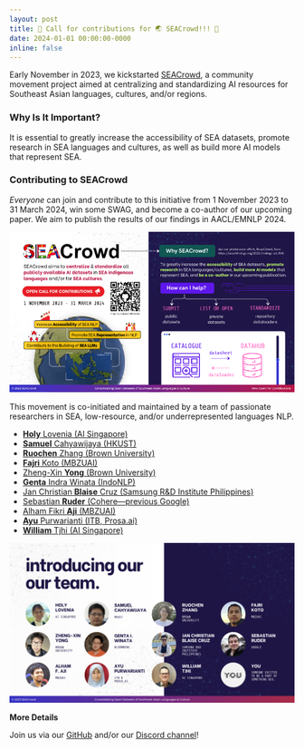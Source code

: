 ```yaml
---
layout: post
title: 🎊 Call for contributions for 🌏 SEACrowd!!! 🎊
date: 2024-01-01 00:00:00-0000
inline: false
---
```

Early November in 2023, we kickstarted [SEACrowd](https://github.com/SEACrowd), a community movement project aimed at centralizing and standardizing AI resources for Southeast Asian languages, cultures, and/or regions.

### Why Is It Important?

It is essential to greatly increase the accessibility of SEA datasets, promote research in SEA languages and cultures, as well as build more AI models that represent SEA.

### Contributing to SEACrowd

*Everyone* can join and contribute to this initiative from 1 November 2023 to 31 March 2024, win some SWAG, and become a co-author of our upcoming paper. We aim to publish the results of our findings in AACL/EMNLP 2024.

<img src="https://github.com/holylovenia/holylovenia.github.io/blob/master/assets/img/seacrowd-intro-onepage.png?raw=true" alt="SEACrowd's one-page introduction" width="800"/>

This movement is co-initiated and maintained by a team of passionate researchers in SEA, low-resource, and/or underrepresented languages NLP.

<ul id="list">
  <li><a href="https://holylovenia.github.io/" target="_blank"><b>Holy</b> Lovenia (AI Singapore)</a></li>
  <li><a href="https://samuelcahyawijaya.github.io/" target="_blank"><b>Samuel</b> Cahyawijaya (HKUST)</a></li>
  <li><a href="https://www.ruochenzhang.com/" target="_blank"><b>Ruochen</b> Zhang (Brown University)</a></li>
  <li><a href="http://fajrikoto.com/" target="_blank"><b>Fajri</b> Koto (MBZUAI)</a></li>
  <li><a href="https://yongzx.github.io/" target="_blank">Zheng-Xin <b>Yong</b> (Brown University)</a></li>
  <li><a href="https://gentawinata.com/" target="_blank"><b>Genta</b> Indra Winata (IndoNLP)</a></li>
  <li><a href="https://www.blaisecruz.com/" target="_blank">Jan Christian <b>Blaise</b> Cruz (Samsung R&D Institute Philippines)</a></li>
  <li><a href="https://www.ruder.io/" target="_blank">Sebastian <b>Ruder</b> (Cohere—previous Google)</a></li>
  <li><a href="https://afaji.github.io/" target="_blank">Alham Fikri <b>Aji</b> (MBZUAI)</a></li>
  <li><a href="https://www.linkedin.com/in/ayu-purwarianti" target="_blank"><b>Ayu</b> Purwarianti (ITB, Prosa.ai)</a></li>
  <li><a href="linkedin.com/in/william-tjhi-353a0840/" target="_blank"><b>William</b> Tjhi (AI Singapore)</a></li>
</ul>

<img src="https://github.com/holylovenia/holylovenia.github.io/blob/master/assets/img/seacrowd-initiators.png?raw=true" alt="SEACrowd's initiators" width="800"/>

**More Details**

Join us via our [GitHub](https://github.com/SEACrowd) and/or our [Discord channel](https://discord.gg/XXRHFuvkTA)!
